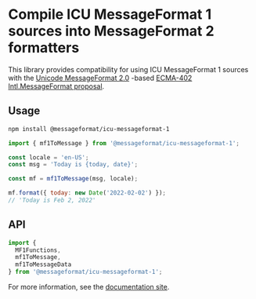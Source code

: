 # Compile ICU MessageFormat 1 sources into MessageFormat 2 formatters

This library provides compatibility for using ICU MessageFormat 1 sources with
the [Unicode MessageFormat 2.0] -based [ECMA-402 Intl.MessageFormat proposal].

[ecma-402 intl.messageformat proposal]: https://github.com/tc39/proposal-intl-messageformat
[unicode messageformat 2.0]: https://github.com/unicode-org/message-format-wg

## Usage

```sh
npm install @messageformat/icu-messageformat-1
```

```js
import { mf1ToMessage } from '@messageformat/icu-messageformat-1';

const locale = 'en-US';
const msg = 'Today is {today, date}';

const mf = mf1ToMessage(msg, locale);

mf.format({ today: new Date('2022-02-02') });
// 'Today is Feb 2, 2022'
```

## API

```js
import {
  MF1Functions,
  mf1ToMessage,
  mf1ToMessageData
} from '@messageformat/icu-messageformat-1';
```

For more information, see the [documentation site](https://messageformat.github.io/).
